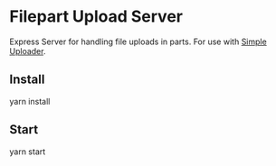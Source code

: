 # Filepart Upload Server
Express Server for handling file uploads in parts. For use with [Simple Uploader](https://github.com/simple-uploader/).

## Install
yarn install

## Start
yarn start
